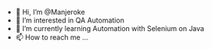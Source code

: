- 👋 Hi, I’m @Manjeroke
- 👀 I’m interested in QA Automation
- 🌱 I’m currently learning Automation with Selenium on Java
- 📫 How to reach me ...

<!---
Manjeroke/Manjeroke is a ✨ special ✨ repository because its `README.md` (this file) appears on your GitHub profile.
You can click the Preview link to take a look at your changes.
--->
